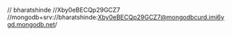 // bharatshinde
//Xby0eBECQp29GCZ7
//mongodb+srv://bharatshinde:Xby0eBECQp29GCZ7@mongodbcurd.imi6ygd.mongodb.net/